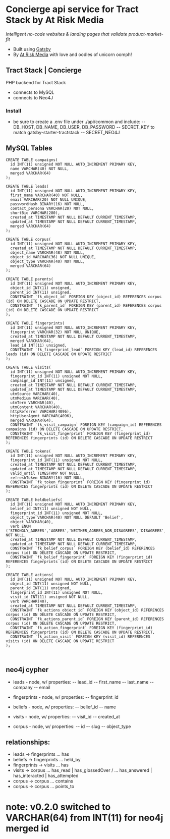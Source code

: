 # Concierge api service for Tract Stack by At Risk Media

_Intelligent no-code websites & landing pages that validate product-market-fit_

- Built using [Gatsby](https://gatsbyjs.com)
- By [At Risk Media](https://atriskmedia.com) with love and oodles of unicorn oomph!


## Tract Stack | Concierge

PHP backend for Tract Stack
- connects to MySQL
- connects to Neo4J

### Install
- be sure to create a .env file under ./api/common and include:
-- DB_HOST, DB_NAME, DB_USER, DB_PASSWORD
-- SECRET_KEY to match gatsby-starter-tractstack
-- SECRET_NEO4J


## MySQL Tables

```
CREATE TABLE campaigns(
  id INT(11) unsigned NOT NULL AUTO_INCREMENT PRIMARY KEY,
  name VARCHAR(40) NOT NULL,
  merged VARCHAR(64)
);

CREATE TABLE leads(
  id INT(11) unsigned NOT NULL AUTO_INCREMENT PRIMARY KEY,
  first_name VARCHAR(40) NOT NULL,
  email VARCHAR(20) NOT NULL UNIQUE,
  passwordHash BINARY(16) NOT NULL,
  contact_persona VARCHAR(20) NOT NULL,
  shortBio VARCHAR(280),
  created_at TIMESTAMP NOT NULL DEFAULT CURRENT_TIMESTAMP,
  updated_at TIMESTAMP NOT NULL DEFAULT CURRENT_TIMESTAMP,
  merged VARCHAR(64)
);

CREATE TABLE corpus(
  id INT(11) unsigned NOT NULL AUTO_INCREMENT PRIMARY KEY,
  created_at TIMESTAMP NOT NULL DEFAULT CURRENT_TIMESTAMP,
  object_name VARCHAR(48) NOT NULL,
  object_id VARCHAR(36) NOT NULL UNIQUE,
  object_type VARCHAR(40) NOT NULL,
  merged VARCHAR(64)
);

CREATE TABLE parents(
  id INT(11) unsigned NOT NULL AUTO_INCREMENT PRIMARY KEY,
  object_id INT(11) unsigned,
  parent_id INT(11) unsigned,
  CONSTRAINT `fk_object_id` FOREIGN KEY (object_id) REFERENCES corpus (id) ON DELETE CASCADE ON UPDATE RESTRICT,
  CONSTRAINT `fk_parent_id` FOREIGN KEY (parent_id) REFERENCES corpus (id) ON DELETE CASCADE ON UPDATE RESTRICT
);

CREATE TABLE fingerprints(
  id INT(11) unsigned NOT NULL AUTO_INCREMENT PRIMARY KEY,
  fingerprint VARCHAR(32) NOT NULL UNIQUE,
  created_at TIMESTAMP NOT NULL DEFAULT CURRENT_TIMESTAMP,
  merged VARCHAR(64),
  lead_id INT(11) unsigned,
  CONSTRAINT `fk_fingerprint_lead` FOREIGN KEY (lead_id) REFERENCES leads (id) ON DELETE CASCADE ON UPDATE RESTRICT
);

CREATE TABLE visits(
  id INT(11) unsigned NOT NULL AUTO_INCREMENT PRIMARY KEY,
  fingerprint_id INT(11) unsigned NOT NULL,
  campaign_id INT(11) unsigned,
  created_at TIMESTAMP NOT NULL DEFAULT CURRENT_TIMESTAMP,
  updated_at TIMESTAMP NOT NULL DEFAULT CURRENT_TIMESTAMP,
  utmSource VARCHAR(40),
  utmMedium VARCHAR(40),
  utmTerm VARCHAR(40),
  utmContent VARCHAR(40),
  httpReferrer VARCHAR(4096),
  httpUserAgent VARCHAR(4096),
  merged VARCHAR(64),
  CONSTRAINT `fk_visit_campaign` FOREIGN KEY (campaign_id) REFERENCES campaigns (id) ON DELETE CASCADE ON UPDATE RESTRICT,
  CONSTRAINT `fk_visit_fingerprint` FOREIGN KEY (fingerprint_id) REFERENCES fingerprints (id) ON DELETE CASCADE ON UPDATE RESTRICT
);

CREATE TABLE tokens(
  id INT(11) unsigned NOT NULL AUTO_INCREMENT PRIMARY KEY,
  fingerprint_id INT(11) unsigned NOT NULL,
  created_at TIMESTAMP NOT NULL DEFAULT CURRENT_TIMESTAMP,
  updated_at TIMESTAMP NOT NULL DEFAULT CURRENT_TIMESTAMP,
  valid_until TIMESTAMP NOT NULL,
  refreshToken BINARY(16) NOT NULL,
  CONSTRAINT `fk_token_fingerprint` FOREIGN KEY (fingerprint_id) REFERENCES fingerprints (id) ON DELETE CASCADE ON UPDATE RESTRICT
);

CREATE TABLE heldbeliefs(
  id INT(11) unsigned NOT NULL AUTO_INCREMENT PRIMARY KEY,
  belief_id INT(11) unsigned NOT NULL,
  fingerprint_id INT(11) unsigned NOT NULL,
  object_type VARCHAR(40) NOT NULL DEFAULT 'Belief',
  object VARCHAR(40),
  verb ENUM ('STRONGLY_AGREES','AGREES','NEITHER_AGREES_NOR_DISAGREES','DISAGREES','STRONGLY_DISAGREES','INTERESTED','NOT_INTERESTED','BELIEVES_YES','BELIEVES_NO','BELIEVES_TRUE','BELIEVES_FALSE','IDENTIFY_AS') NOT NULL,
  created_at TIMESTAMP NOT NULL DEFAULT CURRENT_TIMESTAMP,
  updated_at TIMESTAMP NOT NULL DEFAULT CURRENT_TIMESTAMP,
  CONSTRAINT `fk_belief_corpus` FOREIGN KEY (belief_id) REFERENCES corpus (id) ON DELETE CASCADE ON UPDATE RESTRICT,
  CONSTRAINT `fk_belief_fingerprint` FOREIGN KEY (fingerprint_id) REFERENCES fingerprints (id) ON DELETE CASCADE ON UPDATE RESTRICT
);

CREATE TABLE actions(
  id INT(11) unsigned NOT NULL AUTO_INCREMENT PRIMARY KEY,
  object_id INT(11) unsigned NOT NULL,
  parent_id INT(11) unsigned,
  fingerprint_id INT(11) unsigned NOT NULL,
  visit_id INT(11) unsigned NOT NULL,
  verb VARCHAR(40),
  created_at TIMESTAMP NOT NULL DEFAULT CURRENT_TIMESTAMP,
  CONSTRAINT `fk_actions_object_id` FOREIGN KEY (object_id) REFERENCES corpus (id) ON DELETE CASCADE ON UPDATE RESTRICT,
  CONSTRAINT `fk_actions_parent_id` FOREIGN KEY (parent_id) REFERENCES corpus (id) ON DELETE CASCADE ON UPDATE RESTRICT,
  CONSTRAINT `fk_action_fingerprint` FOREIGN KEY (fingerprint_id) REFERENCES fingerprints (id) ON DELETE CASCADE ON UPDATE RESTRICT,
  CONSTRAINT `fk_action_visit` FOREIGN KEY (visit_id) REFERENCES visits (id) ON DELETE CASCADE ON UPDATE RESTRICT
);



```


## neo4j cypher

- leads - node, w/ properties:
-- lead_id
-- first_name
-- last_name
-- company
-- email

- fingerprints - node, w/ properties:
-- fingerprint_id

- beliefs - node, w/ properties:
-- belief_id
-- name

- visits - node, w/ properties:
-- visit_id
-- created_at

- corpus - node, w/ properties:
-- id
-- slug
-- object_type

## relationships:

- leads -> fingerprints ... has
- beliefs -> fingerprints ... held_by
- fingerprints -> visits ... has
- visits -> corpus ... has_read | has_glossedOver / ... has_answered | has_interacted | has_attempted
- corpus -> corpus ... contains
- corpus -> corpus ... points_to


# note: v0.2.0 switched to VARCHAR(64) from INT(11) for neo4j merged id
